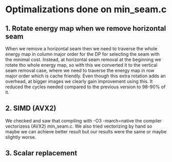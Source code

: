 # Optimalizations done on min_seam.c

## 1. Rotate energy map when we remove horizontal seam
When we remove a horizontal seam then we need to traverse the whole energy map in column major order for the DP for selecting the seam with the minimal cost. Instead, at horizontal seam removal at the beginning we rotate tho whole energy map, so with this we converted it to the vertical seam removal case, where we need to traverse the energy map in row major order which is cache friendly.
Even though this extra rotation adds an overhead, at bigger images we clearly gain improvement using this. It reduced the cycles needed compared to the previous version to 98-90% of it.


## 2. SIMD (AVX2)
We checked and saw that compiling with -O3 -march=native the compiler vectorizess (AVX2) min_seam.c. We also tried vectorizing by hand so maybe we can achieve better result but our results were the same or maybe slightly worse.

## 3. Scalar replacement

